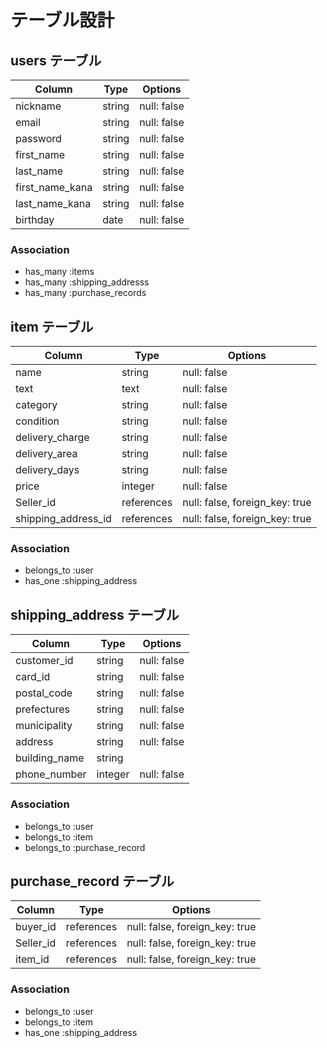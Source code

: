 # テーブル設計

## users テーブル

| Column                    | Type      | Options                        |
| ------------------------- | --------- | ------------------------------ |
| nickname                  | string    | null: false                    |
| email                     | string    | null: false                    |
| password                  | string    | null: false                    |
| first_name                | string    | null: false                    |
| last_name                 | string    | null: false                    |
| first_name_kana           | string    | null: false                    |
| last_name_kana            | string    | null: false                    |
| birthday                  | date      | null: false                    |

### Association

- has_many :items
- has_many :shipping_addresss
- has_many :purchase_records

## item テーブル

| Column                    | Type      | Options                        |
| ------------------------- | --------- | ------------------------------ |
| name                      | string    | null: false                    |
| text                      | text      | null: false                    |
| category                  | string    | null: false                    |
| condition                 | string    | null: false                    |
| delivery_charge           | string    | null: false                    |
| delivery_area             | string    | null: false                    |
| delivery_days             | string    | null: false                    |
| price                     | integer   | null: false                    |
| Seller_id                 | references| null: false, foreign_key: true |
| shipping_address_id       | references| null: false, foreign_key: true |


### Association

- belongs_to :user
- has_one :shipping_address


## shipping_address テーブル

| Column                    | Type      | Options                        |
| ------------------------- | --------- | ------------------------------ |
| customer_id               | string    | null: false                    |
| card_id                   | string    | null: false                    |
| postal_code               | string    | null: false                    |
| prefectures               | string    | null: false                    |
| municipality              | string    | null: false                    |
| address                   | string    | null: false                    |
| building_name             | string    |                                |
| phone_number              | integer   | null: false                    |


### Association

- belongs_to :user
- belongs_to :item
- belongs_to :purchase_record



## purchase_record テーブル

| Column                    | Type      | Options                        |
| ------------------------- | --------- | ------------------------------ |
| buyer_id                  | references| null: false, foreign_key: true |
| Seller_id                 | references| null: false, foreign_key: true |
| item_id                   | references| null: false, foreign_key: true |


### Association

- belongs_to :user
- belongs_to :item
- has_one :shipping_address